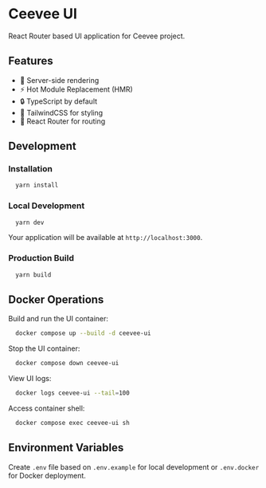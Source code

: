 # Ceevee UI

React Router based UI application for Ceevee project.

## Features

- 🚀 Server-side rendering
- ⚡️ Hot Module Replacement (HMR)
- 🔒 TypeScript by default
- 🎉 TailwindCSS for styling
- 🔄 React Router for routing

## Development

### Installation

```bash
  yarn install
```

### Local Development

```bash
  yarn dev
```

Your application will be available at `http://localhost:3000`.

### Production Build

```bash
  yarn build
```

## Docker Operations

Build and run the UI container:
```bash
  docker compose up --build -d ceevee-ui
```

Stop the UI container:
```bash
  docker compose down ceevee-ui
```

View UI logs:
```bash
  docker logs ceevee-ui --tail=100
```

Access container shell:
```bash
  docker compose exec ceevee-ui sh
```

## Environment Variables

Create `.env` file based on `.env.example` for local development or `.env.docker` for Docker deployment.